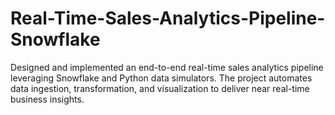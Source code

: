# Real-Time-Sales-Analytics-Pipeline-Snowflake
Designed and implemented an end-to-end real-time sales analytics pipeline leveraging Snowflake and Python data simulators. The project automates data ingestion, transformation, and visualization to deliver near real-time business insights.
